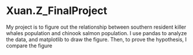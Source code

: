 # Xuan.Z_FinalProject
My project is to figure out the relationship between southern resident killer whales population and chinook salmon population. I use pandas to analyze the data, and matplotlib to draw the figure. Then, to prove the hypothesis, I compare the figure 